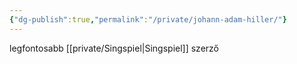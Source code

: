 ```yaml
---
{"dg-publish":true,"permalink":"/private/johann-adam-hiller/"}
---
```


legfontosabb [[private/Singspiel\|Singspiel]] szerző